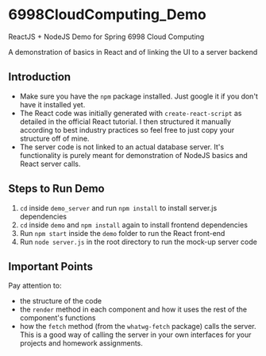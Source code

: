 # 6998CloudComputing_Demo
ReactJS + NodeJS Demo for Spring 6998 Cloud Computing

A demonstration of basics in React and of linking the UI to a server backend

## Introduction
- Make sure you have the `npm` package installed. Just google it if you don't have it installed yet.
- The React code was initially generated with `create-react-script` as detailed in the official React tutorial. I then structured it manually according to best industry practices so feel free to just copy your structure off of mine.
- The server code is not linked to an actual database server. It's functionality is purely meant for demonstration of NodeJS basics and React server calls.

## Steps to Run Demo

1. `cd` inside `demo_server` and run `npm install` to install server.js dependencies
2. `cd` inside `demo` and `npm install` again to install frontend dependencies
3. Run `npm start` inside the `demo` folder to run the React front-end
4. Run `node server.js` in the root directory to run the mock-up server code

## Important Points
Pay attention to:
- the structure of the code
- the `render` method in each component and how it uses the rest of the component's functions
- how the `fetch` method (from the `whatwg-fetch` package) calls the server. This is a good way of calling the server in your own interfaces for your projects and homework assignments.
